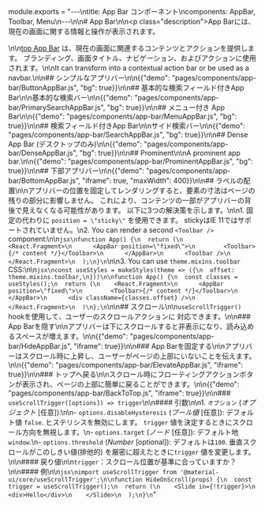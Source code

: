 module.exports = "---\ntitle: App Bar コンポーネント\ncomponents: AppBar, Toolbar, Menu\n---\n\n# App Bar\n\n<p class=\"description\">App Barには、現在の画面に関する情報と操作が表示されます。</p>\n\n[top App Bar](https://material.io/design/components/app-bars-top.html) は、現在の画面に関連するコンテンツとアクションを提供します。 ブランディング、画面タイトル、ナビゲーション、およびアクションに使用されます。\n\nIt can transform into a contextual action bar or be used as a navbar.\n\n## シンプルなアプリバー\n\n{{\"demo\": \"pages/components/app-bar/ButtonAppBar.js\", \"bg\": true}}\n\n## 基本的な検索フィールド付きApp Bar\n\n基本的な検索バー\n\n{{\"demo\": \"pages/components/app-bar/PrimarySearchAppBar.js\", \"bg\": true}}\n\n## メニュー付き App Bar\n\n{{\"demo\": \"pages/components/app-bar/MenuAppBar.js\", \"bg\": true}}\n\n## 検索フィールド付きApp Bar\n\nサイド検索バー\n\n{{\"demo\": \"pages/components/app-bar/SearchAppBar.js\", \"bg\": true}}\n\n## Dense App Bar (デスクトップのみ)\n\n{{\"demo\": \"pages/components/app-bar/DenseAppBar.js\", \"bg\": true}}\n\n## Prominent\n\nA prominent app bar.\n\n{{\"demo\": \"pages/components/app-bar/ProminentAppBar.js\", \"bg\": true}}\n\n## 下部アプリバー\n\n{{\"demo\": \"pages/components/app-bar/BottomAppBar.js\", \"iframe\": true, \"maxWidth\": 400}}\n\n## ラベルの配置\n\nアプリバーの位置を固定してレンダリングすると、要素の寸法はページの残りの部分に影響しません。 これにより、コンテンツの一部がアプリバーの背後で見えなくなる可能性があります。 以下に3つの解決策を示します。\n\n1. 固定の代わりに `position = \"sticky\"` を使用できます。 stickyはIE 11ではサポートされていません。\n2. You can render a second `<Toolbar />` component:\n\n```jsx\nfunction App() {\n  return (\n    <React.Fragment>\n      <AppBar position=\"fixed\">\n        <Toolbar>{/* content */}</Toolbar>\n      </AppBar>\n      <Toolbar />\n    </React.Fragment>\n  );\n}\n```\n\n3. You can use `theme.mixins.toolbar` CSS:\n\n```jsx\nconst useStyles = makeStyles(theme => ({\n  offset: theme.mixins.toolbar,\n}))\n\nfunction App() {\n  const classes = useStyles();\n  return (\n    <React.Fragment>\n      <AppBar position=\"fixed\">\n        <Toolbar>{/* content */}</Toolbar>\n      </AppBar>\n      <div className={classes.offset} />\n    </React.Fragment>\n  )\n};\n```\n\n## スクロール\n\n`useScrollTrigger()` hookを使用して、ユーザーのスクロールアクションに 対応できます。\n\n### App Barを隠す\n\nアプリバーは下にスクロールすると非表示になり、読み込めるスペースが増えます。\n\n{{\"demo\": \"pages/components/app-bar/HideAppBar.js\", \"iframe\": true}}\n\n### App Barを固定する\n\nアプリバーはスクロール時に上昇し、ユーザーがページの上部にいないことを伝えます。\n\n{{\"demo\": \"pages/components/app-bar/ElevateAppBar.js\", \"iframe\": true}}\n\n### トップへ戻る\n\nスクロール時にフローティングアクションボタンが表示され、ページの上部に簡単に戻ることができます。\n\n{{\"demo\": \"pages/components/app-bar/BackToTop.js\", \"iframe\": true}}\n\n### `useScrollTrigger([options]) => trigger`\n\n#### 引数\n\n1. `オプション` (*オプジェクト* [任意]):\n\n- `options.disableHysteresis` (*ブール値* [任意]): デフォルト値 `false`. ヒステリシスを無効にします。 ` trigger ` 値を決定するときにスクロール方向を無視します。\n- `options.target` (*ノード* [任意]): デフォルト地 `window`.\n- `options.threshold` (*Number* [optional]): デフォルトは`100`. 垂直スクロールがこのしきい値(排他的) を厳密に超えたときに`trigger` 値を変更します。\n\n#### 戻り値\n\n` trigger `：スクロール位置が基準に合っていますか？\n\n#### 例\n\n```jsx\nimport useScrollTrigger from '@material-ui/core/useScrollTrigger';\n\nfunction HideOnScroll(props) {\n  const trigger = useScrollTrigger();\n  return (\n    <Slide in={!trigger}>\n      <div>Hello</div>\n    </Slide>\n  );\n}\n```"